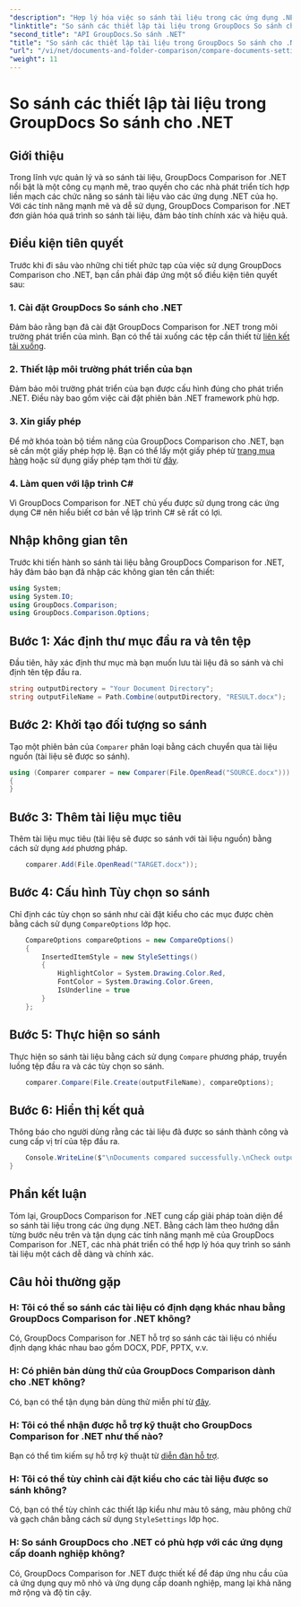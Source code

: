 ```yaml
---
"description": "Hợp lý hóa việc so sánh tài liệu trong các ứng dụng .NET với GroupDocs Comparison. So sánh tài liệu dễ dàng với các tính năng nâng cao."
"linktitle": "So sánh các thiết lập tài liệu trong GroupDocs So sánh cho .NET"
"second_title": "API GroupDocs.So sánh .NET"
"title": "So sánh các thiết lập tài liệu trong GroupDocs So sánh cho .NET"
"url": "/vi/net/documents-and-folder-comparison/compare-documents-settings-dotnet/"
"weight": 11
---
```


# So sánh các thiết lập tài liệu trong GroupDocs So sánh cho .NET

## Giới thiệu
Trong lĩnh vực quản lý và so sánh tài liệu, GroupDocs Comparison for .NET nổi bật là một công cụ mạnh mẽ, trao quyền cho các nhà phát triển tích hợp liền mạch các chức năng so sánh tài liệu vào các ứng dụng .NET của họ. Với các tính năng mạnh mẽ và dễ sử dụng, GroupDocs Comparison for .NET đơn giản hóa quá trình so sánh tài liệu, đảm bảo tính chính xác và hiệu quả.
## Điều kiện tiên quyết
Trước khi đi sâu vào những chi tiết phức tạp của việc sử dụng GroupDocs Comparison cho .NET, bạn cần phải đáp ứng một số điều kiện tiên quyết sau:
### 1. Cài đặt GroupDocs So sánh cho .NET
Đảm bảo rằng bạn đã cài đặt GroupDocs Comparison for .NET trong môi trường phát triển của mình. Bạn có thể tải xuống các tệp cần thiết từ [liên kết tải xuống](https://releases.groupdocs.com/comparison/net/).
### 2. Thiết lập môi trường phát triển của bạn
Đảm bảo môi trường phát triển của bạn được cấu hình đúng cho phát triển .NET. Điều này bao gồm việc cài đặt phiên bản .NET framework phù hợp.
### 3. Xin giấy phép
Để mở khóa toàn bộ tiềm năng của GroupDocs Comparison cho .NET, bạn sẽ cần một giấy phép hợp lệ. Bạn có thể lấy một giấy phép từ [trang mua hàng](https://purchase.groupdocs.com/buy) hoặc sử dụng giấy phép tạm thời từ [đây](https://purchase.groupdocs.com/temporary-license/).
### 4. Làm quen với lập trình C#
Vì GroupDocs Comparison for .NET chủ yếu được sử dụng trong các ứng dụng C# nên hiểu biết cơ bản về lập trình C# sẽ rất có lợi.

## Nhập không gian tên
Trước khi tiến hành so sánh tài liệu bằng GroupDocs Comparison for .NET, hãy đảm bảo bạn đã nhập các không gian tên cần thiết:
```csharp
using System;
using System.IO;
using GroupDocs.Comparison;
using GroupDocs.Comparison.Options;
```
## Bước 1: Xác định thư mục đầu ra và tên tệp
Đầu tiên, hãy xác định thư mục mà bạn muốn lưu tài liệu đã so sánh và chỉ định tên tệp đầu ra.
```csharp
string outputDirectory = "Your Document Directory";
string outputFileName = Path.Combine(outputDirectory, "RESULT.docx");
```
## Bước 2: Khởi tạo đối tượng so sánh
Tạo một phiên bản của `Comparer` phân loại bằng cách chuyển qua tài liệu nguồn (tài liệu sẽ được so sánh).
```csharp
using (Comparer comparer = new Comparer(File.OpenRead("SOURCE.docx")))
{
}
```
## Bước 3: Thêm tài liệu mục tiêu
Thêm tài liệu mục tiêu (tài liệu sẽ được so sánh với tài liệu nguồn) bằng cách sử dụng `Add` phương pháp.
```csharp
    comparer.Add(File.OpenRead("TARGET.docx"));
```
## Bước 4: Cấu hình Tùy chọn so sánh
Chỉ định các tùy chọn so sánh như cài đặt kiểu cho các mục được chèn bằng cách sử dụng `CompareOptions` lớp học.
```csharp
    CompareOptions compareOptions = new CompareOptions()
    {
        InsertedItemStyle = new StyleSettings()
        {
            HighlightColor = System.Drawing.Color.Red,
            FontColor = System.Drawing.Color.Green,
            IsUnderline = true
        }
    };
```
## Bước 5: Thực hiện so sánh
Thực hiện so sánh tài liệu bằng cách sử dụng `Compare` phương pháp, truyền luồng tệp đầu ra và các tùy chọn so sánh.
```csharp
    comparer.Compare(File.Create(outputFileName), compareOptions);
```
## Bước 6: Hiển thị kết quả
Thông báo cho người dùng rằng các tài liệu đã được so sánh thành công và cung cấp vị trí của tệp đầu ra.
```csharp
    Console.WriteLine($"\nDocuments compared successfully.\nCheck output in {Directory.GetCurrentDirectory()}.");
}
```

## Phần kết luận
Tóm lại, GroupDocs Comparison for .NET cung cấp giải pháp toàn diện để so sánh tài liệu trong các ứng dụng .NET. Bằng cách làm theo hướng dẫn từng bước nêu trên và tận dụng các tính năng mạnh mẽ của GroupDocs Comparison for .NET, các nhà phát triển có thể hợp lý hóa quy trình so sánh tài liệu một cách dễ dàng và chính xác.
## Câu hỏi thường gặp
### H: Tôi có thể so sánh các tài liệu có định dạng khác nhau bằng GroupDocs Comparison for .NET không?
Có, GroupDocs Comparison for .NET hỗ trợ so sánh các tài liệu có nhiều định dạng khác nhau bao gồm DOCX, PDF, PPTX, v.v.
### H: Có phiên bản dùng thử của GroupDocs Comparison dành cho .NET không?
Có, bạn có thể tận dụng bản dùng thử miễn phí từ [đây](https://releases.groupdocs.com/).
### H: Tôi có thể nhận được hỗ trợ kỹ thuật cho GroupDocs Comparison for .NET như thế nào?
Bạn có thể tìm kiếm sự hỗ trợ kỹ thuật từ [diễn đàn hỗ trợ](https://forum.groupdocs.com/c/comparison/12).
### H: Tôi có thể tùy chỉnh cài đặt kiểu cho các tài liệu được so sánh không?
Có, bạn có thể tùy chỉnh các thiết lập kiểu như màu tô sáng, màu phông chữ và gạch chân bằng cách sử dụng `StyleSettings` lớp học.
### H: So sánh GroupDocs cho .NET có phù hợp với các ứng dụng cấp doanh nghiệp không?
Có, GroupDocs Comparison for .NET được thiết kế để đáp ứng nhu cầu của cả ứng dụng quy mô nhỏ và ứng dụng cấp doanh nghiệp, mang lại khả năng mở rộng và độ tin cậy.